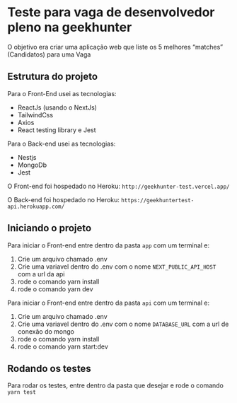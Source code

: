 # Teste para vaga de desenvolvedor pleno na geekhunter

O objetivo era criar uma aplicação web que liste os 5 melhores “matches” (Candidatos) para uma Vaga

## Estrutura do projeto

Para o Front-End usei as tecnologias:

- ReactJs (usando o NextJs)
- TailwindCss
- Axios
- React testing library e Jest

Para o Back-end usei as tecnologias:

- Nestjs
- MongoDb
- Jest

O Front-end foi hospedado no Heroku: ```http://geekhunter-test.vercel.app/```

O Back-end foi hospedado no Heroku: ```https://geekhuntertest-api.herokuapp.com/```

## Iniciando o projeto

Para iniciar o Front-end entre dentro da pasta `app` com um terminal e:

1. Crie um arquivo chamado .env
2. Crie uma variavel dentro do .env com o nome ```NEXT_PUBLIC_API_HOST``` com a url da api
3. rode o comando yarn install
4. rode o comando yarn dev

Para iniciar o Front-end entre dentro da pasta `api` com um terminal e:

1. Crie um arquivo chamado .env
2. Crie uma variavel dentro do .env com o nome ```DATABASE_URL``` com a url de conexão do mongo
3. rode o comando yarn install
4. rode o comando yarn start:dev

## Rodando os testes

Para rodar os testes, entre dentro da pasta que desejar e rode o comando ```yarn test```